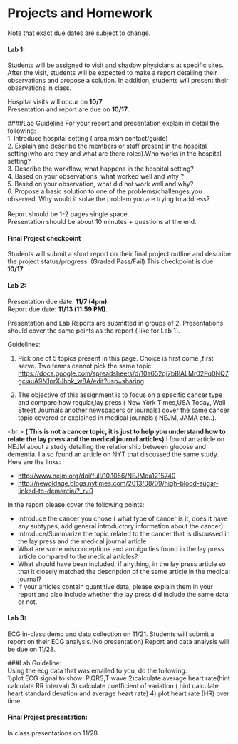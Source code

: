 # Projects and Homework

Note that exact due dates are subject to change.


#### Lab 1:  
Students will be assigned to visit and shadow physicians at specific sites. After the visit, students will be expected to make a report detailing their observations and propose a solution. In addition, students will present their observations in class.

Hospital visits will occur on **10/7** <br />
Presentation and report are due on **10/17**. <br />

####Lab Guideline
For your report and presentation explain in detail the following:<br />
	1. Introduce hospital setting ( area,main contact/guide) <br />
	2. Explain and describe the members or staff present in the hospital setting(who are they and what are there roles).Who works 
		in the hospital setting?<br />
	3. Describe the workflow, what happens in the hospital setting?<br />
	4. Based on your observations, what worked well and why ?<br />
	5. Based on your observation, what did not work well and why?<br />
	6. Propose a basic solution to one of the problems/challenges you observed. Why would it solve the problem you are trying to 
		address?<br />
<br />
Report should be 1-2 pages single space.<br />
Presentation should be about 10 minutes + questions at the end. <br />

#### Final Project checkpoint
Students will submit a short report on their final project outline and describe the project status/progress. (Graded Pass/Fail) This checkpoint is due **10/17**.

#### Lab 2: 
Presentation due date: **11/7 (4pm)**. <br />
Report due date: **11/13 (11:59 PM)**. <br />

Presentation and Lab Reports are submitted in groups of 2. Presentations should cover the same points as the report ( like for Lab 1).

Guidelines:
 1. Pick one of 5 topics present in this page. Choice is first come ,first serve. Two teams cannot pick the same topic. <br />
 https://docs.google.com/spreadsheets/d/10a652qi7bBlALMr02Pq0NQ7gciauA9N1prXJhok_w8A/edit?usp=sharing <br />


 2. The objective of this assignment is to focus on  a specific cancer type and compare how regular,lay press ( New York Times,USA Today, Wall Street Journals another newspapers or journals) cover the same cancer topic covered or explained in medical journals ( NEJM, JAMA etc..). 

<br \>
**( This is not  a cancer topic, it is just to help you understand how to relate the lay press and the medical journal articles)**
I found an article on NEJM about a study detailing the relationship between glucose and dementia. I also found an article on NYT that discussed the same study.
Here are the links: <br />
- http://www.nejm.org/doi/full/10.1056/NEJMoa1215740 <br />
- http://newoldage.blogs.nytimes.com/2013/08/09/high-blood-sugar-linked-to-dementia/?_r=0 <br />

In the report please cover the following points:<br />
- Introduce the cancer you chose ( what type of cancer is it, does it have any subtypes, add general introductory information about the cancer)<br />
- Introduce/Summarize the topic related to the cancer that is discussed in the lay press and the medical journal article<br />
- What are some misconceptions and ambiguities found in the lay press article compared to the medical articles?<br />
- What should have been included, if anything, in the lay press article so that it closely matched the description of the same article in the medical journal?<br />
- If your articles contain quantitive data, please explain  them in your report and also include whether the lay press did include the same data or not.<br />



#### Lab 3: 
ECG in-class demo and data collection on 11/21. Students will submit a report on their ECG analysis.(No presentation)
Report and data analysis will be due  on 11/28.

###Lab Guideline: <br />
Using the ecg data that was emailed to you, do the following: <br />
1)plot ECG signal to show: P,QRS,T wave
2)calculate average heart rate(hint calculate RR interval)
3) calculate coefficient of variation ( hint calculate  heart standard devation and average heart rate)
4) plot heart rate (HR) over time.

#### Final Project presentation: 
In class presentations on 11/28




